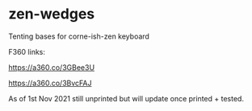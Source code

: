 # zen-wedges
Tenting bases for corne-ish-zen keyboard

F360 links:

https://a360.co/3GBee3U

https://a360.co/3BvcFAJ

As of 1st Nov 2021 still unprinted but will update once printed + tested.
